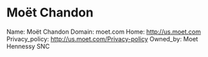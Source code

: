 
# Moët Chandon

Name: Moët Chandon
Domain: moet.com
Home: http://us.moet.com
Privacy_policy: http://us.moet.com/Privacy-policy
Owned_by: Moet Hennessy SNC
